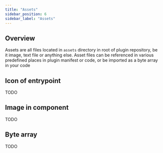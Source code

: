 ```yaml
---
title: "Assets"
sidebar_position: 6
sidebar_label: "Assets"
---
```


## Overview

Assets are all files located in `assets` directory in root of plugin repository, be it image, text file or anything else.
Asset files can be referenced in various predefined places in plugin manifest or code, or be imported as a byte array in your code


## Icon of entrypoint

TODO 

## Image in component

TODO 

## Byte array

TODO 